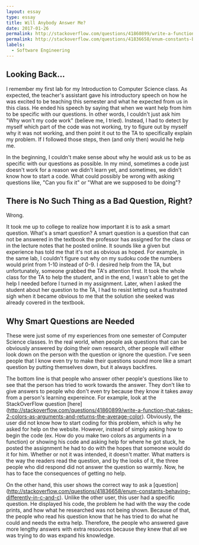 ```yaml
---
layout: essay
type: essay
title: Will Anybody Answer Me?
date: 2017-01-26
permalink: http://stackoverflow.com/questions/41860899/write-a-function-that-takes-2-colors-as-arguments-and-returns-the-average-color
permalink: http://stackoverflow.com/questions/41836658/enum-constants-behaving-differently-in-c-and-c/
labels:
  - Software Engineering
---
```


## Looking Back...

I remember my first lab for my Introduction to Computer Science class.  As expected, the teacher's assistant gave his introductory speech on how he was excited to be teaching this semester and what he expected from us in this class.  He ended his speech by saying that when we want help from him to be specific with our questions.  In other words, I couldn't just ask him "Why won't my code work" (believe me, I tried).  Instead, I had to detect by myself which part of the code was not working, try to figure out by myself why it was not working, and then point it out to the TA to specifically explain my problem.  If I followed those steps, then (and only then) would he help me.

In the beginning, I couldn't make sense about why he would ask us to be as specific with our questions as possible.  In my mind, sometimes a code just doesn't work for a reason we didn't learn yet, and sometimes, we didn't know how to start a code.  What could possibly be wrong with asking questions like, "Can you fix it" or "What are we supposed to be doing"?

## There is No Such Thing as a Bad Question, Right?

Wrong.

It took me up to college to realize how important it is to ask a smart question.  What's a smart question?  A smart question is a question that can not be answered in the textbook the professor has assigned for the class or in the lecture notes that he posted online.  It sounds like a given but experience has told me that it's not as obvious as hoped.  For example, in the same lab, I couldn't figure out why on my sudoku code the numbers would print from 1-10 instead of 0-9.  I desired help from the TA, but unfortunately, someone grabbed the TA's attention first.  It took the whole class for the TA to help the student, and in the end, I wasn't able to get the help I needed before I turned in my assignment.  Later, when I asked the student about her question to the TA, I had to resist letting out a frustrated sigh when it became obvious to me that the solution she seeked was already covered in the textbook.

## Why Smart Questions are Needed

These were just some of my experiences from one semester of Computer Science classes.  In the real world, when people ask questions that can be obviously answered by doing their own research, other people will either look down on the person with the question or ignore the question.  I've seen people that I know even try to make their questions sound more like a smart question by putting themselves down, but it always backfires.

The bottom line is that people who answer other people's questions like to see that the person has tried to work towards the answer.  They don't like to give answers to people who don't even try because they know it takes away from a person's learning expereince.  For example, look at the StackOverFlow question [here] (http://stackoverflow.com/questions/41860899/write-a-function-that-takes-2-colors-as-arguments-and-returns-the-average-color).  Obviously, the user did not know how to start coding for this problem, which is why he asked for help on the website.  However, instead of simply asking how to begin the code (ex. How do you make two colors as arguments in a function) or showing his code and asking help for where he got stuck, he posted the assignment he had to do with the hopes that someone would do it for him.  Whether or not it was intended, it doesn't matter.  What matters is the way the readers read the question, and by the looks of it, the three people who did respond did not answer the question so warmly.  Now, he has to face the consequences of getting no help.

On the other hand, this user shows the correct way to ask a [question] (http://stackoverflow.com/questions/41836658/enum-constants-behaving-differently-in-c-and-c).  Unlike the other user, this user had a specific question.  He displayed his code, the problem he had with the way the code prints, and how what he researched was not being shown.  Because of that, the people who read his question know that he has tried to do what he could and needs the extra help.  Therefore, the people who answered gave more lengthy answers with extra resources because they knew that all we was trying to do was expand his knowledge.
